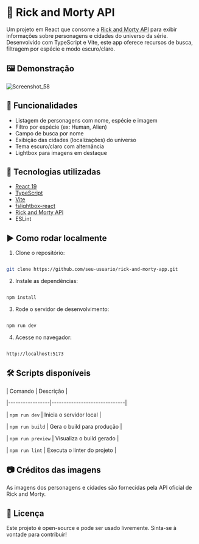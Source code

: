 # 🌌 Rick and Morty API

Um projeto em React que consome a [Rick and Morty API](https://rickandmortyapi.com/) para exibir informações sobre personagens e cidades do universo da série. Desenvolvido com TypeScript e Vite, este app oferece recursos de busca, filtragem por espécie e modo escuro/claro.

## 🖼️ Demonstração

![Screenshot_58](https://github.com/user-attachments/assets/5d5100d6-e935-483a-889e-6f5dae80b292)


## 🚀 Funcionalidades

- Listagem de personagens com nome, espécie e imagem
- Filtro por espécie (ex: Human, Alien)
- Campo de busca por nome
- Exibição das cidades (localizações) do universo
- Tema escuro/claro com alternância
- Lightbox para imagens em destaque

## 🔧 Tecnologias utilizadas

- [React 19](https://react.dev/)
- [TypeScript](https://www.typescriptlang.org/)
- [Vite](https://vitejs.dev/)
- [fslightbox-react](https://fslightbox.com/react)
- [Rick and Morty API](https://rickandmortyapi.com/)
- ESLint

## ▶️ Como rodar localmente

1. Clone o repositório:

```bash

git clone https://github.com/seu-usuario/rick-and-morty-app.git

```

2. Instale as dependências:

```bash

npm install

```

3. Rode o servidor de desenvolvimento:

```bash

npm run dev

```

4. Acesse no navegador:

```

http://localhost:5173

```

## 🛠️ Scripts disponíveis

| Comando         | Descrição                    |

|-----------------|------------------------------|

| `npm run dev`   | Inicia o servidor local       |

| `npm run build` | Gera o build para produção    |

| `npm run preview` | Visualiza o build gerado    |

| `npm run lint`  | Executa o linter do projeto   |

## 📷 Créditos das imagens

As imagens dos personagens e cidades são fornecidas pela API oficial de Rick and Morty.

## 📄 Licença

Este projeto é open-source e pode ser usado livremente. Sinta-se à vontade para contribuir!

